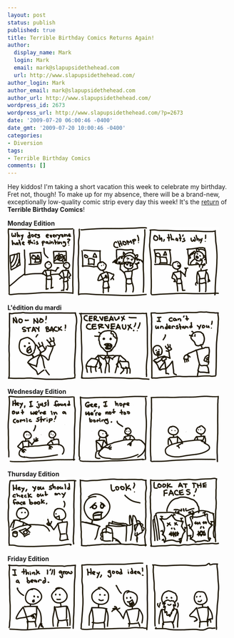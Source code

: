 ```yaml
---
layout: post
status: publish
published: true
title: Terrible Birthday Comics Returns Again!
author:
  display_name: Mark
  login: Mark
  email: mark@slapupsidethehead.com
  url: http://www.slapupsidethehead.com/
author_login: Mark
author_email: mark@slapupsidethehead.com
author_url: http://www.slapupsidethehead.com/
wordpress_id: 2673
wordpress_url: http://www.slapupsidethehead.com/?p=2673
date: '2009-07-20 06:00:46 -0400'
date_gmt: '2009-07-20 10:00:46 -0400'
categories:
- Diversion
tags:
- Terrible Birthday Comics
comments: []
---
```

Hey kiddos! I'm taking a short vacation this week to celebrate my birthday. Fret not, though! To make up for my absence, there will be a brand-new, exceptionally low-quality comic strip every day this week! It's the [return](http://www.slapupsidethehead.com/tag/terrible-birthday-comics/ "Check out previous years' terribleness!") of **Terrible Birthday Comics**!

**Monday Edition**  
 ![It's worth a lot because the artist died.](/wp-content/media/2009/07/tbc2009-painting.png "It's worth a lot because the artist died.")

**L'édition du mardi**  
 ![J'ai besoin de tes CERVEAUX!](/wp-content/media/2009/07/tbc2009-zombie.png "J'ai besoin de tes CERVEAUX!")

**Wednesday Edition**  
 ![Hey I know what we can do! Oh wait, the strip's over.](/wp-content/media/2009/07/tbc2009-boring.png "Hey I know what we can do! Oh wait, the strip's over.")

**Thursday Edition**  
 ![Want to join my friends list?](/wp-content/media/2009/07/tbc2009-facebook.png "Want to join my friends list?")

**Friday Edition**  
 ![Santa does this once a year.](/wp-content/media/2009/07/tbc2009-beard.png "Santa does this once a year.")

